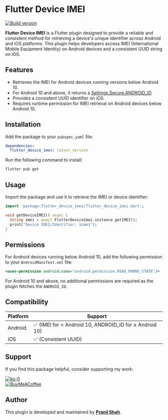 # Flutter Device IMEI

[![Build version](https://img.shields.io/badge/pub-v0.0.3-blue)](https://pub.dev/packages/flutter_device_imei)

**Flutter Device IMEI** is a Flutter plugin designed to provide a reliable and consistent method for retrieving a device's unique identifier across Android and iOS platforms. This plugin helps developers access IMEI (International Mobile Equipment Identity) on Android devices and a consistent UUID string on iOS.

## Features

- Retrieves the IMEI for Android devices running versions below Android 10.
- For Android 10 and above, it returns a [Settings.Secure.ANDROID_ID](https://developer.android.com/reference/android/provider/Settings.Secure).
- Provides a consistent UUID identifier on iOS.
- Requires runtime permission for IMEI retrieval on Android devices below Android 10.

## Installation

Add the package to your `pubspec.yaml` file:

```yaml
dependencies:
  flutter_device_imei: latest_version
```

Run the following command to install:

```sh
flutter pub get
```

## Usage

Import the package and use it to retrieve the IMEI or device identifier:

```dart
import 'package:flutter_device_imei/flutter_device_imei.dart';

void getDeviceIMEI() async {
  String imei = await FlutterDeviceImei.instance.getIMEI();
  print("Device IMEI/Identifier: $imei");
}
```

## Permissions

For Android devices running below Android 10, add the following permission to your `AndroidManifest.xml` file:

```xml
<uses-permission android:name="android.permission.READ_PHONE_STATE"/>
```

For Android 10 and above, no additional permissions are required as the plugin fetches the `ANDROID_ID`.

## Compatibility

| Platform | Support |
|----------|---------|
| Android  | ✅ (IMEI for < Android 10, ANDROID_ID for ≥ Android 10) |
| iOS      | ✅ (Consistent UUID) |

## Support

If you find this package helpful, consider supporting my work:

[![ko-fi](https://ko-fi.com/img/githubbutton_sm.svg)](https://ko-fi.com/W7W3R3UVR)  
[![BuyMeACoffee](https://img.shields.io/badge/Buy%20Me%20a%20Coffee-ffdd00?style=for-the-badge&logo=buy-me-a-coffee&logoColor=black)](https://buymeacoffee.com/pranilshah)

## Author

This plugin is developed and maintained by **[Pranil Shah](https://linktr.ee/pranilshah)**.


